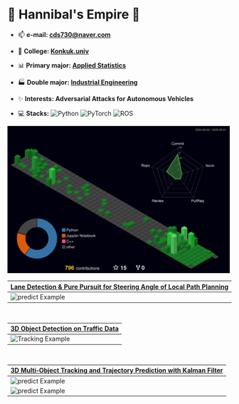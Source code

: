 
<!--
![Visitor Badge](https://visitor-badge.laobi.icu/badge?page_id=Hannibal730.Hannibal730)
-->

# 👑 Hannibal's Empire 👑

- 📫 **e-mail:  cds730@naver.com**

- 🏫 **College:  [Konkuk.univ](https://www.konkuk.ac.kr/konkuk/index.do)**

- 📊 **Primary major:  [Applied Statistics](https://stat.konkuk.ac.kr/stat/index.do)**
- 🏭 **Double major:  [Industrial Engineering](https://kies.konkuk.ac.kr/kies/index.do)**

- ✨ **Interests:  Adversarial Attacks for Autonomous Vehicles**

- 💻 **Stacks:** ![Python](https://img.shields.io/badge/Python-3776AB?style=for-the-badge&logo=Python&logoColor=white)
![PyTorch](https://img.shields.io/badge/PyTorch-EE4C2C?style=for-the-badge&logo=PyTorch&logoColor=white)
![ROS](https://img.shields.io/badge/ROS-22314E?style=for-the-badge&logo=ROS&logoColor=white) 






<img src="./profile-3d-contrib/profile-night-green.svg" width="500" />


 
<br>

| [Lane Detection & Pure Pursuit for Steering Angle of Local Path Planning](https://github.com/Hannibal730/SlidingWindow-LaneDetection-PurePursuit) |
| :-------------------------------------------------------------------------------------------- |
| <img src="https://github.com/user-attachments/assets/8636e5e5-9f0b-404a-b9ab-b0bb32dffca7" width="500" alt="predict Example" /> |


<br>

| [3D Object Detection on Traffic Data](https://github.com/Hannibal730/nuScenes-3D-Detect-Track-Predict_ws) |
| :-------------------------------------------------------------------------------------------- |
| <img src="https://github.com/user-attachments/assets/0b65b857-051b-4677-9284-66a6822da7af" width="500" alt="Tracking Example" /> |

<br>

| [3D Multi‑Object Tracking and Trajectory Prediction with Kalman Filter](https://github.com/Hannibal730/nuScenes-3D-Detect-Track-Predict_ws) |
| :-------------------------------------------------------------------------------------------- |
| <img src="https://github.com/user-attachments/assets/6a917214-7a37-49fc-996a-898547d7f1ad" width="500" alt="predict Example" /> |
| <img src="https://github.com/user-attachments/assets/9f9448b0-6e80-4246-a4cd-705f8cf2562a" width="500" alt="predict Example" /> |


<!--

![Image](https://github.com/user-attachments/assets/8636e5e5-9f0b-404a-b9ab-b0bb32dffca7)
![Image](https://github.com/user-attachments/assets/0b65b857-051b-4677-9284-66a6822da7af)
![Image](https://github.com/user-attachments/assets/45a4bb4e-2693-4ca1-a9e5-62a8b052d0e3)


![Hannibal's GitHub stats](https://github-readme-stats.vercel.app/api?username=Hannibal730&show_icons=true&count_private=true&theme=radical)

![](./profile-3d-contrib/profile-green-animate.svg)

![OpenCV](https://img.shields.io/badge/opencv-5C3EE8?style=for-the-badge&logo=opencv&logoColor=white)

-->




